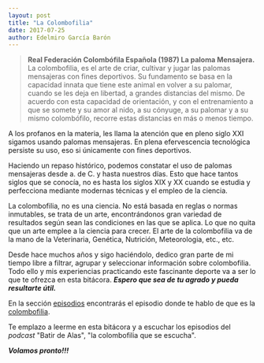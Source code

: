 ```yaml
---
layout: post
title: "La Colombofilia"
date: 2017-07-25
author: Edelmiro García Barón
---
```


>__Real Federación Colombófila Española (1987) La paloma Mensajera.__ La colombofilia, es el arte de criar, cultivar y jugar las palomas mensajeras con fines deportivos. Su fundamento se basa en la capacidad innata que tiene este animal en volver a su palomar, cuando se les deja en libertad, a grandes distancias del mismo. De acuerdo con esta capacidad de orientación, y con el entrenamiento a que se somete y su amor al nido, a su cónyuge, a su palomar y a su mismo colombófilo, recorre estas distancias en más o menos tiempo.

A los profanos en la materia, les llama la atención que en pleno siglo XXI sigamos usando palomas mensajeras. En plena efervescencia tecnológica persiste su uso, eso si únicamente con fines deportivos.

Haciendo un repaso histórico, podemos constatar el uso de palomas mensajeras desde a. de C. y hasta nuestros días. Esto que hace tantos siglos que se conocía, no es hasta los siglos XIX y XX cuando se estudia y perfecciona mediante modernas técnicas y el empleo de la ciencia.

La colombofilia, no es una ciencia. No está basada en reglas o normas inmutables, se trata de un arte, encontrándonos gran variedad de resultados según sean las condiciones en las que se aplica. Lo que no quita que un arte emplee a la ciencia para crecer. El arte de la colombofilia va de la mano de la Veterinaria, Genética, Nutrición, Meteorologia, etc., etc.

Desde hace muchos años y sigo haciéndolo, dedico gran parte de mi tiempo libre a filtrar, agrupar y seleccionar información sobre colombofilia. Todo ello y mis experiencias practicando este fascinante deporte va a ser lo que te ofrezca en esta bitácora. __*Espero que sea de tu agrado y pueda resultarte útil.*__


En la sección [episodios](https://batirdealas.github.io/episodios) encontrarás el episodio donde te hablo de que es la [colombofilia](https://batirdealas.github.io/definiciones/Colombofilia).

Te emplazo a leerme en esta bitácora y a escuchar los episodios del *podcast* "Batir de Alas", "la colombofilia que se escucha".

___Volamos pronto!!!___
